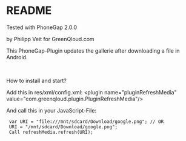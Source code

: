README 
======


Tested with PhoneGap 2.0.0

by Philipp Veit
for GreenQloud.com

This PhoneGap-Plugin updates the gallerie after downloading a file in Android.

<br/>

How to install and start?

Add this in res/xml/config.xml:
    \<plugin name="pluginRefreshMedia" value="com.greenqloud.plugin.PluginRefreshMedia"/>
      
And call this in your JavaScript-File:

	 var URI = "file:///mnt/sdcard/Download/google.png"; // OR
	 URI = "/mnt/sdcard/Download/google.png";
	 Call refreshMedia.refresh(URI);

